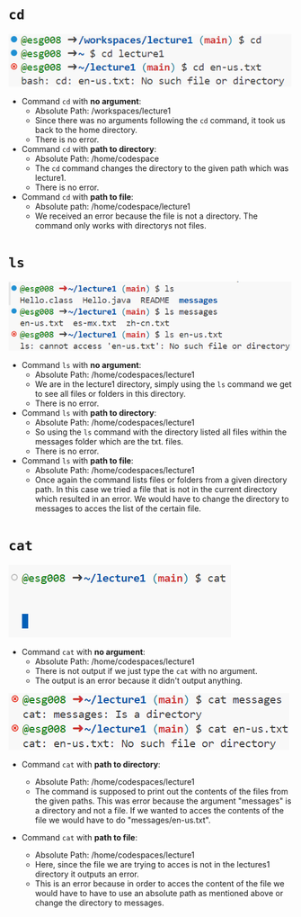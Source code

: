 # `cd` 
![](cd.png)

* Command `cd` with **no argument**:
  - Absolute Path: /workspaces/lecture1
  - Since there was no arguments following the `cd` command, it took us back to the home directory.
  - There is no error.
* Command `cd` with **path to directory**:
  - Absolute Path: /home/codespace
  - The `cd` command changes the directory to the given path which was lecture1.
  - There is no error.
* Command `cd` with **path to file**:
  - Absolute path: /home/codespace/lecture1
  - We received an error because the file is not a directory. The command only works with directorys not files.
    
# `ls` 
![](ls.png)

* Command `ls` with **no argument**:
  - Absolute Path: /home/codespaces/lecture1
  - We are in the lecture1 directory, simply using the `ls` command we get to see all files or folders in this directory.
  - There is no error.
* Command `ls` with **path to directory**:
  - Absolute Path: /home/codespaces/lecture1
  - So using the `ls` command with the directory listed all files within the messages folder which are the txt. files. 
  - There is no error.
* Command `ls` with **path to file**:
  - Absolute Path: /home/codespaces/lecture1
  - Once again the command lists files or folders from a given directory path. In this case we tried a file that is not in the current directory which resulted in an error. We would have to change the directory to messages to acces the list of the certain file.

# `cat` 
![](caterror.png)
* Command `cat` with **no argument**:
  - Absolute Path: /home/codespaces/lecture1
  - There is not output if we just type the `cat` with no argument.
  - The output is an error because it didn't output anything.
    
![](cat.png)

* Command `cat` with **path to directory**:
  - Absolute Path: /home/codespaces/lecture1
  - The command is supposed to print out the contents of the files from the given paths. This was error because the argument "messages" is a directory and not a file. If we wanted to acces the contents of the file we would have to do "messages/en-us.txt".

* Command `cat` with **path to file**:
  - Absolute Path: /home/codespaces/lecture1
  - Here, since the file we are trying to acces is not in the lectures1 directory it outputs an error.
  - This is an error because in order to acces the content of the file we would have to have to use an absolute path as mentioned above or change the directory to messages.


